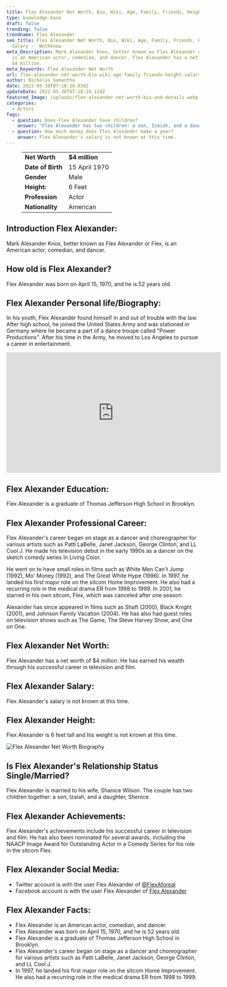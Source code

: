 ```yaml
---
title: Flex Alexander Net Worth, Bio, Wiki, Age, Family, Friends, Height & Salary
type: knowledge-base
draft: false
trending: false
trendname: Flex Alexander
seo_title: Flex Alexander Net Worth, Bio, Wiki, Age, Family, Friends, Height &
  Salary -  Wothknow
meta_Description: Mark Alexander Knox, better known as Flex Alexander or Flex,
  is an American actor, comedian, and dancer. Flex Alexander has a net worth of
  $4 million.
meta_Keywords: Flex Alexander Net Worth
url: flex-alexander-net-worth-bio-wiki-age-family-friends-height-salary
author: Nicholas Samantha
date: 2022-05-30T07:18:20.038Z
updateDate: 2022-05-30T07:18:19.114Z
featured_Image: /uploads/flex-alexander-net-worth-bio-and-details.webp
categories:
  - Actors
faqs:
  - question: Does Flex Alexander have children?
    answer: "Flex Alexander has two children: a son, Izaiah, and a daughter, Shenice."
  - question: How much money does Flex Alexander make a year?
    answer: Flex Alexander's salary is not known at this time.
---
```

<figure class="wp-block-table is-style-stripes">
  <table>
    <tbody>
      <tr>
        <td>
          <strong>Net Worth</strong>
        </td>
        <td>
          <strong>$4 million</strong>
        </td>
      </tr>
      <tr>
        <td>
          <strong>Date of Birth</strong>
        </td>
        <td>15 April 1970</td>
      </tr>
      <tr>
        <td>
          <strong>Gender</strong>
        </td>
        <td>Male</td>
      </tr>
      <tr>
        <td>
          <strong>Height:</strong>
        </td>
        <td>6 Feet</td>
      </tr>
      <tr>
        <td>
          <strong>Profession</strong>
        </td>
        <td>Actor</td>
      </tr>
      <tr>
        <td>
          <strong>Nationality</strong>
        </td>
        <td>American</td>
      </tr>
    </tbody>
  </table>
</figure>

## **Introduction Flex Alexander:**

Mark Alexander Knox, better known as Flex Alexander or Flex, is an American actor, comedian, and dancer.

## **How old is Flex Alexander?**

Flex Alexander was born on April 15, 1970, and he is 52 years old.

## **Flex Alexander Personal life/Biography:**

In his youth, Flex Alexander found himself in and out of trouble with the law. After high school, he joined the United States Army and was stationed in Germany where he became a part of a dance troupe called "Power Productions". After his time in the Army, he moved to Los Angeles to pursue a career in entertainment.

<iframe width="560" height="315" src="https://www.youtube.com/embed/JZqupVy4A2c" title="YouTube video player" frameborder="0" allow="accelerometer; autoplay; clipboard-write; encrypted-media; gyroscope; picture-in-picture" allowfullscreen></iframe>

## **Flex Alexander Education:**

Flex Alexander is a graduate of Thomas Jefferson High School in Brooklyn.

## **Flex Alexander Professional Career:**

Flex Alexander's career began on stage as a dancer and choreographer for various artists such as Patti LaBelle, Janet Jackson, George Clinton, and LL Cool J. He made his television debut in the early 1990s as a dancer on the sketch comedy series In Living Color.

He went on to have small roles in films such as White Men Can't Jump (1992), Mo' Money (1992), and The Great White Hype (1996). In 1997, he landed his first major role on the sitcom Home Improvement. He also had a recurring role in the medical drama ER from 1998 to 1999. In 2001, he starred in his own sitcom, Flex, which was canceled after one season. 

Alexander has since appeared in films such as Shaft (2000), Black Knight (2001), and Johnson Family Vacation (2004). He has also had guest roles on television shows such as The Game, The Steve Harvey Show, and One on One.

## **Flex Alexander Net Worth:**

Flex Alexander has a net worth of $4 million. He has earned his wealth through his successful career in television and film.

## **Flex Alexander Salary:**

Flex Alexander's salary is not known at this time.

## **Flex Alexander Height:**

Flex Alexander is 6 feet tall and his weight is not known at this time.

![Flex Alexander Net Worth Biography](/uploads/flex-alexander-net-worth-.webp)

## **Is Flex Alexander's Relationship Status Single/Married?**

Flex Alexander is married to his wife, Shanice Wilson. The couple has two children together: a son, Izaiah, and a daughter, Shenice.

## **Flex Alexander Achievements:**

Flex Alexander's achievements include his successful career in television and film. He has also been nominated for several awards, including the NAACP Image Award for Outstanding Actor in a Comedy Series for his role in the sitcom Flex.

## **Flex Alexander Social Media:**

* Twitter account is with the user Flex Alexander of <a href="https://twitter.com/flexaforeal" target="_blank" rel="nofollow" rel="noopener">@FlexAforeal</a>
* Facebook account is with the user Flex Alexander of <a href="https://web.facebook.com/FlexAforeal" target="_blank" rel="nofollow" rel="noopener">Flex Alexander</a>

## **Flex Alexander Facts:**

* Flex Alexander is an American actor, comedian, and dancer.
* Flex Alexander was born on April 15, 1970, and he is 52 years old.
* Flex Alexander is a graduate of Thomas Jefferson High School in Brooklyn.
* Flex Alexander's career began on stage as a dancer and choreographer for various artists such as Patti LaBelle, Janet Jackson, George Clinton, and LL Cool J. 
* In 1997, he landed his first major role on the sitcom Home Improvement. He also had a recurring role in the medical drama ER from 1998 to 1999.
